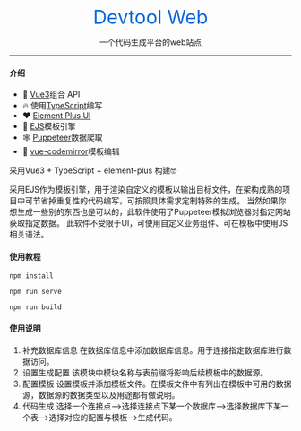 <p align="center">
  <spen style="font-size: 34px;color:#0969da;">Devtool Web</spen>
</p>
<p align="center">一个代码生成平台的web站点</p>

------------

#### 介绍

- 💪 [Vue3](https://v3.cn.vuejs.org/ "Vue3")组合 API
- 🔥 使用[TypeScript](https://www.tslang.cn/index.html "TypeScript")编写
- ❤️ [Element Plus UI](https://element-plus.gitee.io/ "Element Plus UI")
- 💛 [EJS](https://ejs.bootcss.com/ "EJS")模板引擎
- 🕸️ [Puppeteer](https://zhaoqize.github.io/puppeteer-api-zh_CN/ "Puppeteer")数据爬取
- 🐛  [vue-codemirror](https://github.com/surmon-china/vue-codemirror "vue-codemirror")模板编辑

采用Vue3 + TypeScript + element-plus 构建🤓

采用EJS作为模板引擎，用于渲染自定义的模板以输出目标文件，在架构成熟的项目中可节省掉重复性的代码编写，可按照具体需求定制特殊的生成。
当然如果你想生成一些别的东西也是可以的，此软件使用了Puppeteer模拟浏览器对指定网站获取指定数据。
此软件不受限于UI，可使用自定义业务组件、可在模板中使用JS相关语法。


#### 使用教程

```
npm install
```

```
npm run serve
```

```
npm run build
```
#### 使用说明
1. 补充数据库信息
在数据库信息中添加数据库信息。用于连接指定数据库进行数据访问。
2. 设置生成配置
该模块中模块名称与表前缀将影响后续模板中的数据源。
3. 配置模板
设置模板并添加模板文件。在模板文件中有列出在模板中可用的数据源，数据源的数据类型以及用途都有做说明。
4. 代码生成
选择一个连接点-->选择连接点下某一个数据库-->选择数据库下某一个表-->选择对应的配置与模板-->生成代码。

